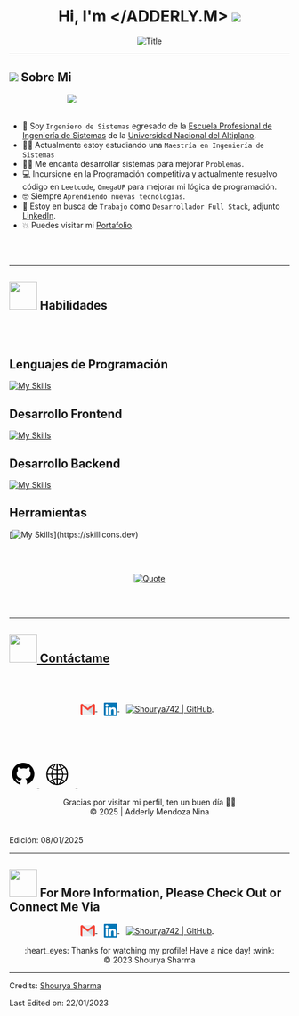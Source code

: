 <h1 align="center">Hi, I'm <strong class="text-blue-500">&lt;/ADDERLY.M&gt;</strong>
  <img src="https://media.giphy.com/media/hvRJCLFzcasrR4ia7z/giphy.gif" width="35">
</h1>


<div align="center">
  <img src="https://readme-typing-svg.herokuapp.com?font=Architects+Daughter&color=%2338C2FF&size=50&center=true&vCenter=true&height=60&width=600&lines=System+Engineer;Full+Stack+Developer;Welcome+to+my+profile!" alt="Title"></img>
</div>

---
	
## <picture><img src = "https://github.com/7oSkaaa/7oSkaaa/blob/main/Images/about_me.gif?raw=true" width = 50px></picture> Sobre Mi

<picture> <img align="right" src="https://github.com/7oSkaaa/7oSkaaa/blob/main/Images/Right_Side.gif?raw=true" width = 400px></picture>

<br>
<br>

- :school: Soy `Ingeniero de Sistemas` egresado de la [Escuela Profesional de Ingeniería de Sistemas](https://www.facebook.com/EPIS.UNA/?locale=es_LA) de la [Universidad Nacional del Altiplano](https://www.portal.unap.edu.pe).
- :student: Actualmente estoy estudiando una `Maestría en Ingeniería de Sistemas`
- :technologist: Me encanta desarrollar sistemas para mejorar `Problemas`.
- :computer: Incursione en la Programación competitiva y actualmente resuelvo código en `Leetcode`, `OmegaUP` para mejorar mi lógica de programación.
- :nerd_face: Siempre `Aprendiendo nuevas tecnologías`.
- :thinking: Estoy en busca de `Trabajo` como `Desarrollador Full Stack`, adjunto [LinkedIn](https://www.linkedin.com/in/adderly-mendoza-nina-1407702a5/).
- :boom: Puedes visitar mi [Portafolio](https://adderlymendoza.github.io/Portafolio/).
<br>
<br>

---

<!-- HABILIDADES -->
## <img src="https://media2.giphy.com/media/QssGEmpkyEOhBCb7e1/giphy.gif?cid=ecf05e47a0n3gi1bfqntqmob8g9aid1oyj2wr3ds3mg700bl&rid=giphy.gif" width="50px" height="50px"> Habilidades

<br>
<br>

## Lenguajes de Programación
[![My Skills](https://skillicons.dev/icons?i=python,php,js,cpp)](https://skillicons.dev)

## Desarrollo Frontend
[![My Skills](https://skillicons.dev/icons?i=react,vue,html,css,tailwind,bootstrap)](https://skillicons.dev)

## Desarrollo Backend
[![My Skills](https://skillicons.dev/icons?i=laravel,django,postman,mysql)](https://skillicons.dev)

## Herramientas
[![My Skills](https://skillicons.dev/icons?i=git,figma,anaconda,github,ai,npm,opencv,postgres,tensorflow,vite,vscode,)](https://skillicons.dev)

<br>
<br>


<p align = "center">
	<a href="https://github.com/piyushsuthar/github-readme-quotes"> <img alt = "Quote" src="https://quotes-github-readme.vercel.app/api?type=horizontal&theme=tokyonight&animation=grow_out_in&quoteCategory=programming">
</p>

<br>
<br>

---

## <img src='https://raw.githubusercontent.com/ShahriarShafin/ShahriarShafin/main/Assets/handshake.gif' width="50px" height="50px"> Contáctame

<br>
<br>


<p align="center">
  <a href="sshourya17@gmail.com" >
    <img align="center" alt="Shourya742 | Gmail" width="26px" src="https://github.com/SatYu26/SatYu26/blob/master/Assets/Gmail.svg" />
  </a> &nbsp;&nbsp;
  
  <a href="https://www.linkedin.com/in/shourya-sharma-65b5351a7/" target="_blank">
    <img align="center" alt="Shourya742 | Linkedin" width="24px" src="https://github.com/SatYu26/SatYu26/blob/master/Assets/Linkedin.svg" />
  </a> &nbsp;&nbsp;
  
  <a href="https://profile-summary-for-github.herokuapp.com/user/Shourya742" target="_blank">
    <img align="center" alt="Shourya742 | GitHub" width="26px" src="https://upload.wikimedia.org/wikipedia/commons/thumb/a/ae/Github-desktop-logo-symbol.svg/1024px-Github-desktop-logo-symbol.svg.png" />
  </a> &nbsp;&nbsp;
  
<p>


<p align="center">



<!-- linkedin -->
  <a href="https://www.linkedin.com/in/adderly-mendoza-nina-1407702a5/" >
  
  </a> &nbsp;&nbsp;

<!-- gmail -->
  <a href="mailito:aderly19xd@gmail.com" >
  
  </a> &nbsp;&nbsp;

<!-- github -->
  <a href="https://github.com/AdderlyMendoza" >
  <svg xmlns="http://www.w3.org/2000/svg" x="0px" y="0px" width="50" height="50" viewBox="0 0 30 30"><path d="M15,3C8.373,3,3,8.373,3,15c0,5.623,3.872,10.328,9.092,11.63C12.036,26.468,12,26.28,12,26.047v-2.051 c-0.487,0-1.303,0-1.508,0c-0.821,0-1.551-0.353-1.905-1.009c-0.393-0.729-0.461-1.844-1.435-2.526 c-0.289-0.227-0.069-0.486,0.264-0.451c0.615,0.174,1.125,0.596,1.605,1.222c0.478,0.627,0.703,0.769,1.596,0.769 c0.433,0,1.081-0.025,1.691-0.121c0.328-0.833,0.895-1.6,1.588-1.962c-3.996-0.411-5.903-2.399-5.903-5.098 c0-1.162,0.495-2.286,1.336-3.233C9.053,10.647,8.706,8.73,9.435,8c1.798,0,2.885,1.166,3.146,1.481C13.477,9.174,14.461,9,15.495,9 c1.036,0,2.024,0.174,2.922,0.483C18.675,9.17,19.763,8,21.565,8c0.732,0.731,0.381,2.656,0.102,3.594 c0.836,0.945,1.328,2.066,1.328,3.226c0,2.697-1.904,4.684-5.894,5.097C18.199,20.49,19,22.1,19,23.313v2.734 c0,0.104-0.023,0.179-0.035,0.268C23.641,24.676,27,20.236,27,15C27,8.373,21.627,3,15,3z"></path>
</svg>
  </a> &nbsp;&nbsp;

<!-- portafolio -->
  <a href="https://adderlymendoza.github.io/Portafolio/" >
  <svg xmlns="http://www.w3.org/2000/svg" x="0px" y="0px" width="53" height="52" viewBox="0 0 30 30"><path d="M0 15.656v-0.031c0.281-3.625 1.594-6.344 3.875-8.063 2.25-1.75 4.688-2.594 7.344-2.594 2.781-0.031 5.375 0.906 7.688 2.781 2.344 1.844 3.5 4.594 3.5 8.156v0.219c0 3.594-1.156 6.281-3.5 8.125-2.344 1.875-4.938 2.813-7.719 2.813h-0.125c-2.719-0.031-5.219-0.969-7.531-2.844-2.313-1.844-3.5-4.688-3.531-8.563zM10.531 10.75v-4.938h-0.75c-0.156 0.188-0.281 0.406-0.406 0.594s-0.25 0.375-0.375 0.594c-0.125 0.188-0.281 0.438-0.375 0.625-0.125 0.188-0.219 0.375-0.313 0.594-0.188 0.313-0.344 0.625-0.469 0.906-0.156 0.281-0.281 0.563-0.375 0.813 0.188 0.125 0.406 0.281 0.656 0.375 0.281 0.094 0.563 0.188 0.844 0.25 0.313 0.063 0.594 0.094 0.844 0.125 0.281 0.031 0.531 0.063 0.719 0.063zM11.844 5.813v4.906c0.156 0 0.344 0.031 0.531 0 0.188 0 0.406-0.031 0.594-0.063 0.344-0.063 0.75-0.156 1.063-0.25 0.344-0.125 0.656-0.281 0.875-0.469-0.375-0.906-0.781-1.625-1.188-2.313s-0.875-1.281-1.375-1.781v-0.031h-0.5zM8.469 6.094v-0.031c-0.219 0.094-0.438 0.25-0.688 0.344-0.219 0.094-0.5 0.219-0.719 0.344-0.438 0.219-0.875 0.469-1.313 0.75-0.406 0.281-0.813 0.594-1.156 0.906 0.125 0.125 0.281 0.25 0.406 0.344s0.281 0.219 0.438 0.344c0.125 0.063 0.281 0.156 0.438 0.281 0.156 0.094 0.344 0.219 0.531 0.344 0.25-0.563 0.5-1.156 0.813-1.688 0.313-0.563 0.656-1.094 1-1.563 0.031-0.063 0.063-0.125 0.125-0.188 0.031-0.031 0.063-0.125 0.125-0.188zM18.031 8.406v-0.031c-0.781-0.594-1.469-1.094-2.156-1.406s-1.375-0.625-2-0.875c0.5 0.5 0.938 1.125 1.219 1.719 0.313 0.625 0.625 1.281 0.875 1.906 0.125-0.063 0.281-0.125 0.469-0.25 0.156-0.094 0.375-0.188 0.563-0.281 0.188-0.125 0.344-0.25 0.531-0.375 0.188-0.156 0.375-0.281 0.5-0.406zM17.5 15.375h3.594c0-1.156-0.25-2.25-0.719-3.375-0.438-1.094-1.063-2-1.844-2.781v-0.031c-0.156 0.25-0.375 0.469-0.594 0.625-0.25 0.156-0.469 0.281-0.719 0.406-0.156 0.094-0.313 0.219-0.469 0.281-0.156 0.094-0.375 0.156-0.531 0.25 0.125 0.25 0.25 0.531 0.375 0.781 0.094 0.281 0.25 0.594 0.313 0.875 0.188 0.5 0.313 1.031 0.438 1.563 0.094 0.469 0.156 0.969 0.156 1.406zM6.188 10.75v-0.031c-0.25-0.125-0.531-0.219-0.75-0.344-0.219-0.156-0.438-0.313-0.625-0.438-0.188-0.094-0.375-0.219-0.531-0.344s-0.281-0.25-0.406-0.375c-0.813 0.781-1.406 1.656-1.781 2.688-0.406 1.031-0.688 2.188-0.813 3.438h3.844c0-0.875 0.125-1.719 0.344-2.563 0.188-0.875 0.469-1.531 0.719-2.031zM10.531 15.344v-3.594c-0.25 0.031-0.563 0.031-0.844 0-0.313-0.031-0.625-0.125-0.906-0.219-0.25-0.063-0.563-0.125-0.813-0.219-0.281-0.063-0.563-0.188-0.781-0.313-0.188 0.313-0.344 0.688-0.469 1.094-0.156 0.375-0.25 0.781-0.344 1.156-0.063 0.375-0.094 0.781-0.125 1.125s-0.063 0.688-0.063 0.969h4.344zM11.844 11.813v3.531h4.625c0-0.188 0-0.406-0.031-0.656-0.063-0.219-0.094-0.5-0.125-0.75-0.094-0.375-0.188-0.781-0.313-1.156-0.125-0.344-0.25-0.688-0.406-0.969-0.063-0.156-0.125-0.344-0.188-0.469-0.094-0.156-0.188-0.25-0.25-0.344-0.344 0.25-0.813 0.406-1.375 0.531-0.531 0.125-1.156 0.25-1.719 0.281h-0.219zM5.125 16.375h-3.844c0 0.531 0.094 1.125 0.25 1.844 0.156 0.75 0.469 1.438 0.813 2.188 0.156 0.375 0.344 0.75 0.531 1.125 0.219 0.344 0.469 0.719 0.719 1.063 0.188-0.125 0.375-0.219 0.531-0.313 0.188-0.094 0.406-0.219 0.594-0.313 0.219-0.094 0.438-0.188 0.688-0.313 0.219-0.094 0.5-0.219 0.781-0.344-0.25-0.781-0.531-1.531-0.719-2.375-0.219-0.813-0.344-1.625-0.344-2.531v-0.031zM10.531 20.031v-3.656h-4.344c0 0.25 0.031 0.625 0.094 1 0.031 0.375 0.125 0.781 0.188 1.188 0.125 0.438 0.219 0.875 0.344 1.25s0.25 0.688 0.375 0.969c0.563-0.219 1.125-0.375 1.5-0.469 0.406-0.125 0.781-0.219 1.156-0.25h0.344c0.125-0.031 0.25-0.031 0.344-0.031zM11.844 16.375v3.625c0.219 0.031 0.469 0.063 0.719 0.094 0.281 0.031 0.625 0.094 0.906 0.156l0.469 0.094c0.156 0.063 0.344 0.094 0.5 0.125 0.188 0.063 0.375 0.094 0.563 0.156 0.156 0.063 0.313 0.094 0.438 0.156 0.406-1.031 0.656-1.875 0.813-2.594 0.156-0.688 0.219-1.281 0.219-1.781v-0.031h-4.625zM21.094 16.406v-0.031h-3.594v0.188c-0.031 0.594-0.125 1.281-0.25 2-0.125 0.688-0.406 1.5-0.781 2.5 0.5 0.25 0.969 0.5 1.344 0.75s0.719 0.531 0.969 0.781c0.531-0.531 1-1.25 1.406-2.188 0.406-0.906 0.688-1.844 0.844-2.844 0.031-0.188 0.031-0.375 0.063-0.563v-0.594zM10.531 25.906v-4.875c-0.781 0.125-1.438 0.281-1.938 0.406s-0.875 0.25-1.125 0.375c0.188 0.469 0.375 0.875 0.563 1.25 0.188 0.344 0.406 0.719 0.594 1.031 0.063 0.125 0.188 0.25 0.281 0.406 0.094 0.125 0.156 0.281 0.25 0.406 0.094 0.156 0.188 0.344 0.281 0.531 0.125 0.156 0.219 0.344 0.344 0.469h0.75zM11.844 25.906h0.719c0.281-0.219 0.563-0.531 0.781-0.875 0.25-0.344 0.531-0.75 0.719-1.094 0.219-0.406 0.438-0.781 0.625-1.156s0.344-0.719 0.469-0.969c-0.344-0.125-0.813-0.25-1.281-0.375s-1.125-0.25-2.031-0.375v4.844zM18.031 23.344v-0.031c-0.063-0.094-0.188-0.219-0.281-0.313s-0.25-0.219-0.406-0.313c-0.125-0.094-0.281-0.188-0.469-0.281s-0.438-0.219-0.656-0.344c-0.125 0.25-0.344 0.688-0.656 1.281-0.281 0.594-0.781 1.313-1.406 2.094 0.781-0.125 1.469-0.406 2.094-0.781 0.688-0.344 1.281-0.813 1.781-1.313zM6.406 22.344v-0.031c-0.219 0.125-0.563 0.281-0.906 0.438-0.375 0.156-0.781 0.344-1.156 0.594 0.219 0.188 0.438 0.375 0.625 0.5 0.188 0.156 0.406 0.281 0.594 0.406 0.344 0.219 0.75 0.438 1.156 0.625s0.906 0.375 1.531 0.563c-0.219-0.25-0.375-0.563-0.531-0.813s-0.344-0.5-0.5-0.75-0.281-0.531-0.406-0.781c-0.156-0.25-0.281-0.5-0.406-0.75z"></path>
</svg>
  </a> &nbsp;&nbsp;
  
<p>

<div align="center">
  Gracias por visitar mi perfil, ten un buen día 🙋‍♂️ <br/>
  &copy; 2025 | Adderly Mendoza Nina
</div>

<br>
<br>
Edición: 08/01/2025













---


## <img src='https://raw.githubusercontent.com/ShahriarShafin/ShahriarShafin/main/Assets/handshake.gif' width="50px" height="50px"> For More Information, Please Check Out or Connect Me Via

<p align="center">
  <a href="sshourya17@gmail.com" >
    <img align="center" alt="Shourya742 | Gmail" width="26px" src="https://github.com/SatYu26/SatYu26/blob/master/Assets/Gmail.svg" />
  </a> &nbsp;&nbsp;
  
  <a href="https://www.linkedin.com/in/shourya-sharma-65b5351a7/" target="_blank">
    <img align="center" alt="Shourya742 | Linkedin" width="24px" src="https://github.com/SatYu26/SatYu26/blob/master/Assets/Linkedin.svg" />
  </a> &nbsp;&nbsp;
  
  <a href="https://profile-summary-for-github.herokuapp.com/user/Shourya742" target="_blank">
    <img align="center" alt="Shourya742 | GitHub" width="26px" src="https://upload.wikimedia.org/wikipedia/commons/thumb/a/ae/Github-desktop-logo-symbol.svg/1024px-Github-desktop-logo-symbol.svg.png" />
  </a> &nbsp;&nbsp;
  
<p>

<div align="center">
  :heart_eyes: Thanks for watching my profile! Have a nice day! :wink: <br/>
  &copy; 2023 Shourya Sharma
</div>

---

Credits: [Shourya Sharma](https://github.com/Shourya742)

Last Edited on: 22/01/2023